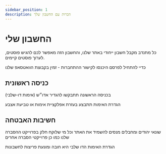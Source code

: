 ```yaml
---
sidebar_position: 1
description: הכרות עם החשבון שלך
---
```

# החשבון שלי
כל מתנדב מקבל חשבון ייחודי באתר שלנו, והחשבון הזה מאפשר לכם להגיש פוסטים, לערוך פוסטים קיימים.

כדיי להתחיל לפרסם היכנסו לקישור ההתחברות - זמין בקבוצת הוואטסאפ שלנו

## כניסה ראשונית
בכניסה הראשונה תתבקשו להגדיר אדו״ש (אימות דו-שלבי)

הגדרת האימות תתבצע בעזרת אפלקציית אימות או טביעת אצבע

## חשיבות האבטחה
 שונאי יהודים ומחבלים מנסים להשמיד את האתר וכל מי שלוקח חלק בפרוייקט ההסברה שלנו כמו כן פרוייקטי הסברה אחרים

הגדרת האימות הדו שלבי היא חובה ומונעת פריצות לחשבונות